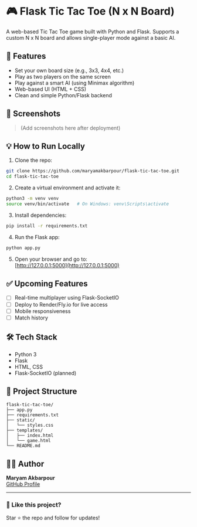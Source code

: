 # 🎮 Flask Tic Tac Toe (N x N Board)

A web-based Tic Tac Toe game built with Python and Flask. Supports a custom N x N board and allows single-player mode against a basic AI.

## 🚀 Features

- Set your own board size (e.g., 3x3, 4x4, etc.)
- Play as two players on the same screen
- Play against a smart AI (using Minimax algorithm)
- Web-based UI (HTML + CSS)
- Clean and simple Python/Flask backend

## 📸 Screenshots

> (Add screenshots here after deployment)

## 💡 How to Run Locally

1. Clone the repo:

```bash
git clone https://github.com/maryamakbarpour/flask-tic-tac-toe.git
cd flask-tic-tac-toe
```

2. Create a virtual environment and activate it:

```bash
python3 -m venv venv
source venv/bin/activate   # On Windows: venv\Scripts\activate
```

3. Install dependencies:

```bash
pip install -r requirements.txt
```

4. Run the Flask app:

```bash
python app.py
```

5. Open your browser and go to:  
   [http://127.0.0.1:5000](http://127.0.0.1:5000)

## ✅ Upcoming Features

- [ ] Real-time multiplayer using Flask-SocketIO
- [ ] Deploy to Render/Fly.io for live access
- [ ] Mobile responsiveness
- [ ] Match history

## 🛠️ Tech Stack

- Python 3
- Flask
- HTML, CSS
- Flask-SocketIO (planned)

## 📂 Project Structure

```
flask-tic-tac-toe/
├── app.py
├── requirements.txt
├── static/
│   └── styles.css
├── templates/
│   ├── index.html
│   └── game.html
└── README.md
```

## 🙋‍♀️ Author

**Maryam Akbarpour**  
[GitHub Profile](https://github.com/maryamakbarpour)

---

### 📣 Like this project?

Star ⭐ the repo and follow for updates!
